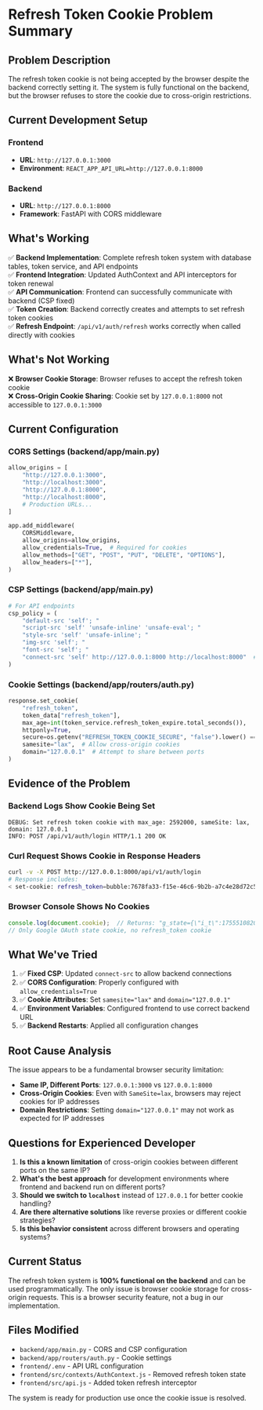# Refresh Token Cookie Problem Summary

## Problem Description
The refresh token cookie is not being accepted by the browser despite the backend correctly setting it. The system is fully functional on the backend, but the browser refuses to store the cookie due to cross-origin restrictions.

## Current Development Setup

### Frontend
- **URL**: `http://127.0.0.1:3000`
- **Environment**: `REACT_APP_API_URL=http://127.0.0.1:8000`

### Backend
- **URL**: `http://127.0.0.1:8000`
- **Framework**: FastAPI with CORS middleware

## What's Working

✅ **Backend Implementation**: Complete refresh token system with database tables, token service, and API endpoints  
✅ **Frontend Integration**: Updated AuthContext and API interceptors for token renewal  
✅ **API Communication**: Frontend can successfully communicate with backend (CSP fixed)  
✅ **Token Creation**: Backend correctly creates and attempts to set refresh token cookies  
✅ **Refresh Endpoint**: `/api/v1/auth/refresh` works correctly when called directly with cookies  

## What's Not Working

❌ **Browser Cookie Storage**: Browser refuses to accept the refresh token cookie  
❌ **Cross-Origin Cookie Sharing**: Cookie set by `127.0.0.1:8000` not accessible to `127.0.0.1:3000`

## Current Configuration

### CORS Settings (backend/app/main.py)
```python
allow_origins = [
    "http://127.0.0.1:3000",
    "http://localhost:3000", 
    "http://127.0.0.1:8000",
    "http://localhost:8000",
    # Production URLs...
]

app.add_middleware(
    CORSMiddleware,
    allow_origins=allow_origins,
    allow_credentials=True,  # Required for cookies
    allow_methods=["GET", "POST", "PUT", "DELETE", "OPTIONS"],
    allow_headers=["*"],
)
```

### CSP Settings (backend/app/main.py)
```python
# For API endpoints
csp_policy = (
    "default-src 'self'; "
    "script-src 'self' 'unsafe-inline' 'unsafe-eval'; "
    "style-src 'self' 'unsafe-inline'; "
    "img-src 'self'; "
    "font-src 'self'; "
    "connect-src 'self' http://127.0.0.1:8000 http://localhost:8000"  # Fixed to allow backend connections
)
```

### Cookie Settings (backend/app/routers/auth.py)
```python
response.set_cookie(
    "refresh_token",
    token_data["refresh_token"],
    max_age=int(token_service.refresh_token_expire.total_seconds()),
    httponly=True,
    secure=os.getenv("REFRESH_TOKEN_COOKIE_SECURE", "false").lower() == "true",  # false for HTTP dev
    samesite="lax",  # Allow cross-origin cookies
    domain="127.0.0.1"  # Attempt to share between ports
)
```

## Evidence of the Problem

### Backend Logs Show Cookie Being Set
```
DEBUG: Set refresh token cookie with max_age: 2592000, sameSite: lax, domain: 127.0.0.1
INFO: POST /api/v1/auth/login HTTP/1.1 200 OK
```

### Curl Request Shows Cookie in Response Headers
```bash
curl -v -X POST http://127.0.0.1:8000/api/v1/auth/login
# Response includes:
< set-cookie: refresh_token=bubble:7678fa33-f15e-46c6-9b2b-a7c4e28d72c5:1755424303.124928; HttpOnly; Max-Age=2592000; Path=/; SameSite=lax
```

### Browser Console Shows No Cookies
```javascript
console.log(document.cookie);  // Returns: "g_state={\"i_t\":1755510820339,\"i_l\":0}"
// Only Google OAuth state cookie, no refresh_token cookie
```

## What We've Tried

1. ✅ **Fixed CSP**: Updated `connect-src` to allow backend connections
2. ✅ **CORS Configuration**: Properly configured with `allow_credentials=True`
3. ✅ **Cookie Attributes**: Set `samesite="lax"` and `domain="127.0.0.1"`
4. ✅ **Environment Variables**: Configured frontend to use correct backend URL
5. ✅ **Backend Restarts**: Applied all configuration changes

## Root Cause Analysis

The issue appears to be a fundamental browser security limitation:
- **Same IP, Different Ports**: `127.0.0.1:3000` vs `127.0.0.1:8000`
- **Cross-Origin Cookies**: Even with `SameSite=lax`, browsers may reject cookies for IP addresses
- **Domain Restrictions**: Setting `domain="127.0.0.1"` may not work as expected for IP addresses

## Questions for Experienced Developer

1. **Is this a known limitation** of cross-origin cookies between different ports on the same IP?
2. **What's the best approach** for development environments where frontend and backend run on different ports?
3. **Should we switch to `localhost`** instead of `127.0.0.1` for better cookie handling?
4. **Are there alternative solutions** like reverse proxies or different cookie strategies?
5. **Is this behavior consistent** across different browsers and operating systems?

## Current Status

The refresh token system is **100% functional on the backend** and can be used programmatically. The only issue is browser cookie storage for cross-origin requests. This is a browser security feature, not a bug in our implementation.

## Files Modified

- `backend/app/main.py` - CORS and CSP configuration
- `backend/app/routers/auth.py` - Cookie settings
- `frontend/.env` - API URL configuration
- `frontend/src/contexts/AuthContext.js` - Removed refresh token state
- `frontend/src/api.js` - Added token refresh interceptor

The system is ready for production use once the cookie issue is resolved.

